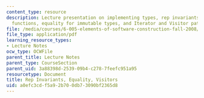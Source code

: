 ```yaml
---
content_type: resource
description: Lecture presentation on implementing types, rep invariants and abstraction
  functions, equality for immutable types, and Iterator and Visitor patterns.
file: /media/courses/6-005-elements-of-software-construction-fall-2008/a0efc3cdf5a92b700db73090bf2365d8_MIT6_005f08_lec14.pdf
file_type: application/pdf
learning_resource_types:
- Lecture Notes
ocw_type: OCWFile
parent_title: Lecture Notes
parent_type: CourseSection
parent_uid: 3a88398d-2539-09b4-c278-7feefc951a95
resourcetype: Document
title: Rep Invariants, Equality, Visitors
uid: a0efc3cd-f5a9-2b70-0db7-3090bf2365d8
---
```


